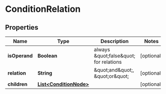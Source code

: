 

# ConditionRelation



## Properties

| Name | Type | Description | Notes |
|------------ | ------------- | ------------- | -------------|
|**isOperand** | **Boolean** | always \&quot;false\&quot; for relations |  [optional] |
|**relation** | **String** | \&quot;and\&quot;, \&quot;or\&quot; |  [optional] |
|**children** | [**List&lt;ConditionNode&gt;**](ConditionNode.md) |  |  [optional] |



